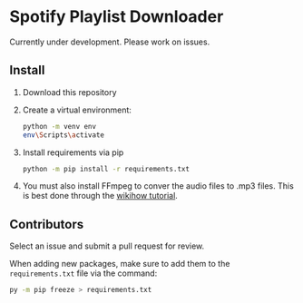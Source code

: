 # Spotify Playlist Downloader

Currently under development. Please work on issues.

## Install

1. Download this repository
2. Create a virtual environment:

    ```bash
    python -m venv env
    env\Scripts\activate
    ```

3. Install requirements via pip

    ```bash
    python -m pip install -r requirements.txt
    ```

4. You must also install FFmpeg to conver the audio files to .mp3 files. This is best done through the [wikihow tutorial](https://www.wikihow.com/Install-FFmpeg-on-Windows).

## Contributors

Select an issue and submit a pull request for review.

When adding new packages, make sure to add them to the `requirements.txt` file via the command:

```bash
py -m pip freeze > requirements.txt
```
